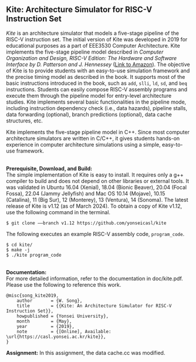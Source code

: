 ## Kite: Architecture Simulator for RISC-V Instruction Set
*Kite* is an architecture simulator that models a five-stage pipeline of the RISC-V instruction set.
The initial version of Kite was developed in 2019 for educational purposes as a part of EEE3530 Computer Architecture.
Kite implements the five-stage pipeline model described in *Computer Organization and Design, RISC-V Edition: The Hardware and Software Interface by D. Patterson and J. Hennessey* ([Link to Amazon](https://www.amazon.com/Computer-Organization-Design-RISC-V-Architecture/dp/0128122757)).
The objective of Kite is to provide students with an easy-to-use simulation framework and the precise timing model as described in the book.
It supports most of the basic instructions introduced in the book, such as `add`, `slli`, `ld`, `sd`, and `beq` instructions.
Students can easily compose RISC-V assembly programs and execute them through the pipeline model for entry-level architecture studies.
Kite implements several basic functionalities in the pipeline mode, including instruction dependency check (i.e., data hazards), pipeline stalls, data forwarding (optional), branch predictions (optional), data cache structures, etc.

Kite implements the five-stage pipeline model in C++.
Since most computer architecture simulators are written in C/C++, it gives students hands-on experience in computer architecture simulations using a simple, easy-to-use framework.

\
**Prerequisite, Download, and Build:**\
The simple implementation of Kite is easy to install.
It requires only a g++ compiler to build and does not depend on other libraries or external tools.
It was validated in Ubuntu 16.04 (Xenial), 18.04 (Bionic Beaver), 20.04 (Focal Fossa), 22.04 (Jammy Jellyfish) and Mac OS 10.14 (Mojave), 10.15 (Catalina), 11 (Big Sur), 12 (Monterey), 13 (Ventura), 14 (Sonoma).
The latest release of Kite is v1.12 (as of March 2024).
To obtain a copy of Kite v1.12, use the following command in the terminal.
```
$ git clone ––branch v1.12 https://github.com/yonseicasl/kite
```

The following executes an example RISC-V assembly code, `program_code`.
```
$ cd kite/
$ make -j
$ ./kite program_code
```

\
**Documentation:**\
For more detailed information, refer to the documentation in doc/kite.pdf. Please use the following to reference this work.
```
@misc{song_kite2019,
    author       = {W. Song},
    title        = {{Kite: An Architecture Simulator for RISC-V Instruction Set}},
    howpublished = {Yonsei University},
    month        = {May},
    year         = {2019},
    note         = {[Online], Available: \url{https://casl.yonsei.ac.kr/kite}},
}
```

**Assignment:**
In this assignment, the data cache.cc was modified.